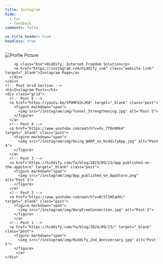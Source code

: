 ```yaml
---
title: Instagram
hide:
  - toc
  - feedback
comments: false

no_title_header: true
headless: true
---
```


<link rel="stylesheet" href="/instagram/styles.css">
 <div class="instagram">
    <!-- Profile Section -->
    <div class="profile-section">
      <div class="profile-picture">
        <img src="/instagram/img/HiddifyLogo.jpg" alt="Profile Picture">
     
 </div>
      <div class="profile-info">
        
        <p class="bio">Hiddify, Internet Freedom Solution</p>
        <a href="https://instagram.com/hiddify_com" class="website-link" target="_blank">Instagram Page</a>
      </div>
    </div>
    <!-- Post Grid Section -->
    <h1>Instagram Posts</h1>
    <div class="grid">
      <!-- Post 5 -->
      <a href="https://youtu.be/YPDMFU2nJK0" target="_blank" class="post">
        <figure markdown="span">
          <img src="/instagram/img/Tunnel_Strengthening.jpg" alt="Post 5">
        </figure>
      </a>
      <!-- Post 4 -->
      <a href="https://www.youtube.com/watch?v=Xv_7TDo80k4" target="_blank" class="post">
        <figure markdown="span">
          <img src="/instagram/img/Using_WARP_on_HiddifyApp.jpg" alt="Post 4">
        </figure>
      </a>
      <!-- Post 3 -->
      <a href="https://hiddify.com/fa/blog/2023/09/23/app-published-on-the-appstore" target="_blank" class="post">
        <figure markdown="span">
          <img src="/instagram/img/App_published_on_AppStore.png" alt="Post 3">
        </figure>
      </a>
      <!-- Post 2 -->
      <a href="https://www.youtube.com/watch?v=Br3lIHIaUVc" target="_blank" class="post">
        <figure markdown="span">
          <img src="/instagram/img/WarpFreeConnection.jpg" alt="Post 2">
        </figure>
        </a>
      <!-- Post 1 -->
      <a href="https://hiddify.com/fa/blog/2024/09/23/" target="_blank" class="post">
        <figure markdown="span">
          <img src="/instagram/img/Hiddify_2nd_Anniversary.jpg" alt="Post 1">
        </figure>
         </a>
    </div>
  </div>
